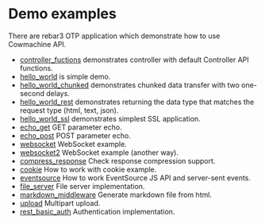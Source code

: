 # Demo examples

There are rebar3 OTP application which demonstrate how to use Cowmachine API.

* [controller_fuctions](controller_fuctions) demonstrates controller with default Controller API functions.
* [hello_world](hello_world) is simple demo.
* [hello_world_chunked](hello_world_chunked) demonstrates chunked data transfer with two one-second delays.
* [hello_world_rest](hello_world_rest) demonstrates returning the data type that matches the request type (html, text, json).
* [hello_world_ssl](hello_world_ssl) demonstrates simplest SSL application.
* [echo_get](echo_get) GET parameter echo.
* [echo_post](echo_post) POST parameter echo.
* [websocket](websocket) WebSocket example.
* [websocket2](websocket2) WebSocket example (another way).
* [compress_response](compress_response) Check response compression support.
* [cookie](cookie) How to work with cookie example.
* [eventsource](eventsource) How to work EventSource JS API and server-sent events.
* [file_server](file_server) File server implementation.
* [markdown_middleware](markdown_middleware) Generate markdown file from html.
* [upload](upload) Multipart upload.
* [rest_basic_auth](rest_basic_auth) Authentication implementation.


